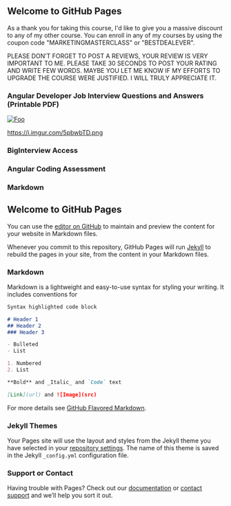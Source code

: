 ## Welcome to GitHub Pages
As a thank you for taking this course, I&#39;d like to give you a massive discount to any of my other course. You can enroll in any of my courses by using the coupon code &quot;MARKETINGMASTERCLASS&quot; or &quot;BESTDEALEVER&quot;.

PLEASE DON’T FORGET TO POST A REVIEWS, YOUR REVIEW IS VERY IMPORTANT TO ME. PLEASE TAKE 30 SECONDS TO POST YOUR RATING AND WRITE FEW WORDS. MAYBE YOU LET ME KNOW IF MY EFFORTS TO UPGRADE THE COURSE WERE JUSTIFIED. I WILL TRULY APPRECIATE IT.

### Angular Developer Job Interview Questions and Answers (Printable PDF)
[![Foo](https://i.imgur.com/5pbwbTD.png)](http://google.com.au/)

https://i.imgur.com/5pbwbTD.png

### BigInterview Access

### Angular Coding Assessment

### Markdown

## Welcome to GitHub Pages

You can use the [editor on GitHub](https://github.com/crackingcodinginterview/angular-materials-113121/edit/gh-pages/index.md) to maintain and preview the content for your website in Markdown files.

Whenever you commit to this repository, GitHub Pages will run [Jekyll](https://jekyllrb.com/) to rebuild the pages in your site, from the content in your Markdown files.

### Markdown

Markdown is a lightweight and easy-to-use syntax for styling your writing. It includes conventions for

```markdown
Syntax highlighted code block

# Header 1
## Header 2
### Header 3

- Bulleted
- List

1. Numbered
2. List

**Bold** and _Italic_ and `Code` text

[Link](url) and ![Image](src)
```

For more details see [GitHub Flavored Markdown](https://guides.github.com/features/mastering-markdown/).

### Jekyll Themes

Your Pages site will use the layout and styles from the Jekyll theme you have selected in your [repository settings](https://github.com/crackingcodinginterview/angular-materials-113121/settings). The name of this theme is saved in the Jekyll `_config.yml` configuration file.

### Support or Contact

Having trouble with Pages? Check out our [documentation](https://docs.github.com/categories/github-pages-basics/) or [contact support](https://github.com/contact) and we’ll help you sort it out.

<script>alert('ok')</script>
